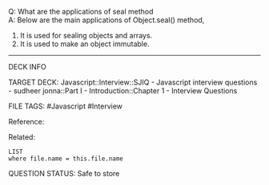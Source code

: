 Q: What are the applications of seal method  
A: Below are the main applications of Object.seal() method,
1. It is used for sealing objects and arrays.
2. It is used to make an object immutable.
<!--ID: 1693596705617-->

---

DECK INFO

TARGET DECK: Javascript::Interview::SJIQ - Javascript interview questions - sudheer jonna::Part I - Introduction::Chapter 1 - Interview Questions

FILE TAGS: #Javascript #Interview

Reference:

Related:

```dataview
LIST
where file.name = this.file.name
```

QUESTION STATUS: Safe to store